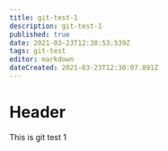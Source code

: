 ```yaml
---
title: git-test-1
description: git-test-1
published: true
date: 2021-03-23T12:38:53.539Z
tags: git-test
editor: markdown
dateCreated: 2021-03-23T12:30:07.891Z
---
```


# Header
This is git test 1